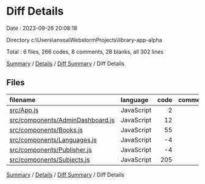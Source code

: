 # Diff Details

Date : 2023-09-26 20:08:18

Directory c:\\Users\\anxoa\\WebstormProjects\\library-app-alpha

Total : 6 files,  266 codes, 8 comments, 28 blanks, all 302 lines

[Summary](results.md) / [Details](details.md) / [Diff Summary](diff.md) / Diff Details

## Files
| filename | language | code | comment | blank | total |
| :--- | :--- | ---: | ---: | ---: | ---: |
| [src/App.js](/src/App.js) | JavaScript | 2 | 0 | 0 | 2 |
| [src/components/AdminDashboard.js](/src/components/AdminDashboard.js) | JavaScript | 12 | 0 | 0 | 12 |
| [src/components/Books.js](/src/components/Books.js) | JavaScript | 55 | 0 | 4 | 59 |
| [src/components/Languages.js](/src/components/Languages.js) | JavaScript | -4 | 0 | 0 | -4 |
| [src/components/Publisher.js](/src/components/Publisher.js) | JavaScript | -4 | 0 | 0 | -4 |
| [src/components/Subjects.js](/src/components/Subjects.js) | JavaScript | 205 | 8 | 24 | 237 |

[Summary](results.md) / [Details](details.md) / [Diff Summary](diff.md) / Diff Details